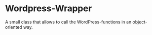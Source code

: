 # Wordpress-Wrapper

A small class that allows to call the WordPress-functions in an object-oriented way.

